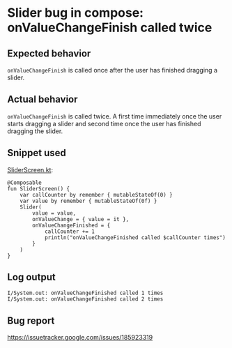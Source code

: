 # Slider bug in compose: onValueChangeFinish called twice

## Expected behavior
`onValueChangeFinish` is called once after the user has finished dragging a slider.

## Actual behavior
`onValueChangeFinish` is called twice. A first time immediately once the user starts dragging a slider and second time once the user has finished dragging the slider.

## Snippet used
[SliderScreen.kt](app/src/main/java/dev/berggren/SliderScreen.kt):
```
@Composable
fun SliderScreen() {
    var callCounter by remember { mutableStateOf(0) }
    var value by remember { mutableStateOf(0f) }
    Slider(
        value = value,
        onValueChange = { value = it },
        onValueChangeFinished = {
            callCounter += 1
            println("onValueChangeFinished called $callCounter times")
        }
    )
}
```

## Log output
```
I/System.out: onValueChangeFinished called 1 times
I/System.out: onValueChangeFinished called 2 times
```

## Bug report
https://issuetracker.google.com/issues/185923319

